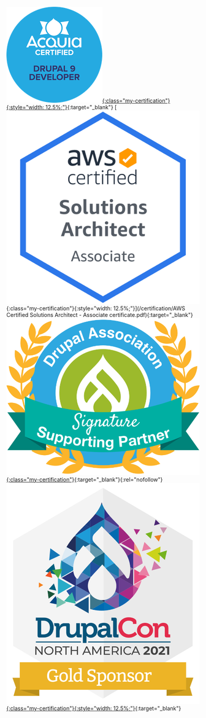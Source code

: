 [![](/certification/Acquia_Drupal_9_Developer.png){:class="my-certification"}{:style="width: 12.5%;"}](/certification/Drupal_9.pdf){:target="_blank"}
[![](/certification/AWS-SolArchitect-Associate-2020.png){:class="my-certification"}{:style="width: 12.5%;"}](/certification/AWS Certified Solutions Architect - Associate certificate.pdf){:target="_blank"}
[![](/certification/association_sig_sup_partner_badge.svg){:class="my-certification"}](https://www.drupal.org/association/programs/supporting-partner){:target="_blank"}{:rel="nofollow"}
[![](/certification/association_drupalcon_na_2021_gold_badge.svg){:class="my-certification"}{:style="width: 12.5%;"}](https://events.drupal.org/northamerica2021/why-sponsor){:target="_blank"}
